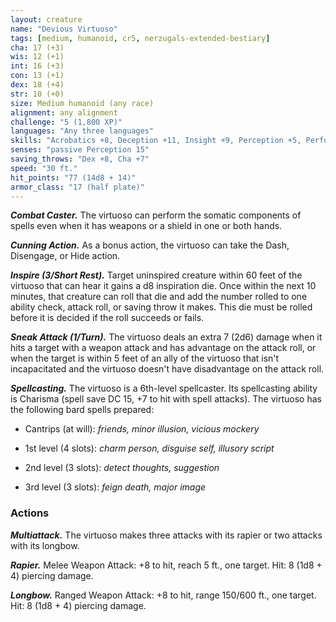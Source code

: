 ```yaml
---
layout: creature
name: "Devious Virtuoso"
tags: [medium, humanoid, cr5, nerzugals-extended-bestiary]
cha: 17 (+3)
wis: 12 (+1)
int: 16 (+3)
con: 13 (+1)
dex: 18 (+4)
str: 10 (+0)
size: Medium humanoid (any race)
alignment: any alignment
challenge: "5 (1,800 XP)"
languages: "Any three languages"
skills: "Acrobatics +8, Deception +11, Insight +9, Perception +5, Performance +11, Sleight of Hand +12"
senses: "passive Perception 15"
saving_throws: "Dex +8, Cha +7"
speed: "30 ft."
hit_points: "77 (14d8 + 14)"
armor_class: "17 (half plate)"
---
```


***Combat Caster.*** The virtuoso can perform the somatic
components of spells even when it has weapons or a
shield in one or both hands.

***Cunning Action.*** As a bonus action, the virtuoso can
take the Dash, Disengage, or Hide action.

***Inspire (3/Short Rest).*** Target uninspired creature within
60 feet of the virtuoso that can hear it gains a d8
inspiration die. Once within the next 10 minutes, that
creature can roll that die and add the number rolled to
one ability check, attack roll, or saving throw it makes.
This die must be rolled before it is decided if the roll
succeeds or fails.

***Sneak Attack (1/Turn).*** The virtuoso deals an extra 7
(2d6) damage when it hits a target with a weapon
attack and has advantage on the attack roll, or when the
target is within 5 feet of an ally of the virtuoso that
isn't incapacitated and the virtuoso doesn't have
disadvantage on the attack roll.

***Spellcasting.*** The virtuoso is a 6th-level spellcaster. Its
spellcasting ability is Charisma (spell save DC 15, +7 to
hit with spell attacks). The virtuoso has the following
bard spells prepared:

* Cantrips (at will): <i>friends, minor illusion, vicious mockery</i>

* 1st level (4 slots): <i>charm person, disguise self, illusory script</i>

* 2nd level (3 slots): <i>detect thoughts, suggestion</i>

* 3rd level (3 slots): <i>feign death, major image</i>

### Actions

***Multiattack.*** The virtuoso makes three attacks with its
rapier or two attacks with its longbow.

***Rapier.*** Melee Weapon Attack: +8 to hit, reach 5 ft., one
target. Hit: 8 (1d8 + 4) piercing damage.

***Longbow.*** Ranged Weapon Attack: +8 to hit, range
150/600 ft., one target. Hit: 8 (1d8 + 4) piercing
damage.
